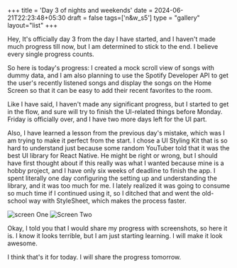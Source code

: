 +++
title = 'Day 3 of nights and weekends'
date = 2024-06-21T22:23:48+05:30
draft = false
tags=['n&w_s5']
type = "gallery"
layout="list"
+++

Hey, It's officially day 3 from the day I have started, and I haven't made much progress till now, but I am determined to stick to the end. I believe every single progress counts.

So here is today's progress: I created a mock scroll view of songs with dummy data, and I am also planning to use the Spotify Developer API to get the user's recently listened songs and display the songs on the Home Screen so that it can be easy to add their recent favorites to the room.

Like I have said, I haven't made any significant progress, but I started to get in the flow, and sure will try to finish the UI-related things before Monday. Friday is officially over, and I have two more days left for the UI part.

Also, I have learned a lesson from the previous day's mistake, which was I am trying to make it perfect from the start. I chose a UI Styling Kit that is so hard to understand just because some random YouTuber told that it was the best UI library for React Native. He might be right or wrong, but I should have first thought about if this really was what I wanted because mine is a hobby project, and I have only six weeks of deadline to finish the app. I spent literally one day configuring the setting up and understanding the library, and it was too much for me. I lately realized it was going to consume so much time if I continued using it, so I ditched that and went the old-school way with StyleSheet, which makes the process faster.

![screen One](/loginscreen.jpg) ![Screen Two](/homeScreen.jpg)

Okay, I told you that I would share my progress with screenshots, so here it is. I know it looks terrible, but I am just starting learning. I will make it look awesome.

I think that's it for today. I will share the progress tomorrow.
